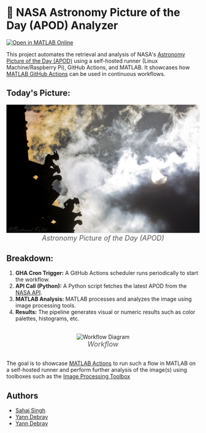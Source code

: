 # 📡 NASA Astronomy Picture of the Day (APOD) Analyzer

[![Open in MATLAB Online](https://www.mathworks.com/images/responsive/global/open-in-matlab-online.svg)](https://matlab.mathworks.com/open/github/v1?repo=SatireSage/apod-analyzer&file=colour_palette.m)

This project automates the retrieval and analysis of NASA's [Astronomy Picture of the Day (APOD)](https://apod.nasa.gov/apod/) using a self-hosted runner (Linux Machine/Raspberry Pi), GitHub Actions, and MATLAB. 
It showcases how [MATLAB GitHub Actions](https://github.com/matlab-actions) can be used in continuous workflows.

## Today's Picture:
<div align="center">
  <a href="https://apod.nasa.gov/apod/" target="_blank">
    <img src="./apod/apod.jpg?" alt="Astronomy Picture of the Day" width="600" />
  </a>
  <br>
  <em style="font-size: 18px; color: #555;">Astronomy Picture of the Day (APOD)</em>
</div>

## Breakdown:

1. **GHA Cron Trigger:** A GitHub Actions scheduler runs periodically to start the workflow.
2. **API Call (Python):** A Python script fetches the latest APOD from the [NASA API](https://api.nasa.gov/).
3. **MATLAB Analysis:** MATLAB processes and analyzes the image using image processing tools.
4. **Results:** The pipeline generates visual or numeric results such as color palettes, histograms, etc.

<div align="center">
  <br/>
  <img src="https://github.com/user-attachments/assets/36bfa1ec-cee0-469c-aa73-84c8f32d96b9" alt="Workflow Diagram" width="500"/>
  <br/>
  <em style="font-size: 18px; color: #555;">Workflow</em>
</div>
<br/>

The goal is to showcase [MATLAB Actions](https://github.com/matlab-actions) to run such a flow in MATLAB on a self-hosted runner and perform further analysis of the image(s)
using toolboxes such as the [Image Processing Toolbox](https://www.mathworks.com/products/image-processing.html)

## Authors

- [Sahaj Singh](https://www.github.com/satiresage)
- [Yann Debray](https://www.github.com/yanndebray)
- [Yann Debray](https://www.github.com/tharikaa-kumar)
